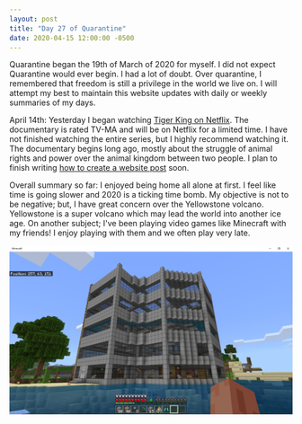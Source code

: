 ```yaml
---
layout: post
title: "Day 27 of Quarantine"
date: 2020-04-15 12:00:00 -0500
---
```


Quarantine began the 19th of March of 2020 for myself. I did not expect Quarantine would ever begin. I had a lot of doubt. Over quarantine, I remembered that freedom is still a privilege in the world we live on. I will attempt my best to maintain this website updates with daily or weekly summaries of my days.  

April 14th: Yesterday I began watching <a target="_blank" href="https://www.netflix.com/title/81115994">Tiger King on Netflix</a>. The documentary is rated TV-MA and will be on Netflix for a limited time. I have not finished watching the entire series, but I highly recommend watching it. The documentary begins long ago, mostly about the struggle of animal rights and power over the animal kingdom between two people. I plan to finish writing <a href="https://myquarantine.tk/2020/04/14/create-website/">how to create a website post</a> soon.

Overall summary so far: I enjoyed being home all alone at first. I feel like time is going slower and 2020 is a ticking time bomb. My objective is not to be negative; but, I have great concern over the Yellowstone volcano. Yellowstone is a super volcano which may lead the world into another ice age. On another subject; I've been playing video games like Minecraft with my friends! I enjoy playing with them and we often play very late.

<img src="/images/Minecraft-d27.png" alt="[Minecraft Image]">

